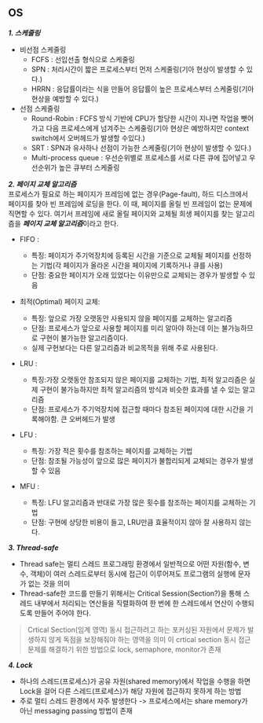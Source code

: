 ## OS
***1. 스케줄링***
 - 비선점 스케줄링
    - FCFS : 선입선출 형식으로 스케줄링
    - SPN : 처리시간이 짧은 프로세스부터 먼저 스케줄링(기아 현상이 발생할 수 있다.)
    - HRRN : 응답률이라는 식을 만들어 응답률이 높은 프로세스부터 스케줄링(기아현상을 예방할 수 있다.)
 - 선점 스케줄링
    - Round-Robin : FCFS 방식 기반에 CPU가 할당한 시간이 지나면 작업을 뺏어가고 다음 프로세스에게 넘겨주는 스케줄링(기아 현상은 예방하지만 context switch에서 오버헤드가 발생할 수있다.)
    - SRT : SPN과 유사하나 선점이 가능한 스케줄링(기아 현상이 발생할 수 있다.)
    - Multi-process queue : 우선순위별로 프로세스를 서로 다른 큐에 집어넣고 우선순위가 높은 큐부터 스케줄링

***2. 페이지 교체 알고리즘***  
프로세스가 필요로 하는 페이지가 프레임에 없는 경우(Page-fault), 하드 디스크에서 페이지를 찾아 빈 프레임에 로딩을 한다. 이 때, 페이지를 올릴 빈 프레임이 없는 문제에 직면할 수 있다. 여기서 프레임에 새로 올릴 페이지와 교체될 희생 페이지를 찾는 알고리즘을 ***페이지 교체 알고리즘***이라고 한다.

- FIFO : 
  - 특징: 페이지가 주기억장치에 등록된 시간을 기준으로 교체될 페이지를 선정하는 기법(각 페이지가 올라온 시간을 페이지에 기록하거나 큐를 사용)  
  - 단점: 중요한 페이지가 오래 있었다는 이유만으로 교체되는 경우가 발생할 수 있음       
        
- 최적(Optimal) 페이지 교체: 
  - 특징: 앞으로 가장 오랫동안 사용되지 않을 페이지를 교체하는 알고리즘
  - 단점: 프로세스가 앞으로 사용할 페이지를 미리 알아야 하는데 이는 불가능하므로 구현이 불가능한 알고리즘이다.
  - 실제 구현보다는 다른 알고리즘과 비교목적을 위해 주로 사용된다.

- LRU : 
  - 특징:가장 오랫동안 참조되지 않은 페이지를 교체하는 기법, 최적 알고리즘은 실제 구현이 불가능하지만 최적 알고리즘의 방식과 비슷한 효과를 낼 수 있는 알고리즘
  - 단점: 프로세스가 주기억장치에 접근할 때마다 참조된 페이지에 대한 시간을 기록해야함. 큰 오버헤드가 발생

- LFU : 
  - 특징: 가장 적은 횟수를 참조하는 페이지를 교체하는 기법
  - 단점: 참조될 가능성이 앞으로 많은 페이지가 불합리되게 교체되는 경우가 발생할 수 있음

- MFU :
  - 특징: LFU 알고리즘과 반대로 가장 많은 횟수를 참조하는 페이지를 교체하는 기법
  - 단점: 구현에 상당한 비용이 들고, LRU만큼 효율적이지 않아 잘 사용하지 않는다.


***3. Thread-safe***
 - Thread safe는 멀티 스레드 프로그래밍 환경에서 일반적으로 어떤 자원(함수, 변수, 객체)이 여러 스레드로부터 동시에 접근이 이루어져도 프로그램의 실행에 문자가 없는 것을 의미
 - Thread-safe한 코드를 만들기 위해서는 Critical Session(Section?)을 통해 스레드 내부에서 처리되는 연산들을 직렬화하여 한 번에 한 스레드에서 연산이 수행되도록 만들어 주어야 한다.

> Crtical Section(임계 영역)
> 동시 접근하려고 하는 포커싱된 자원에서 문제가 발생하지 않게 독점을 보장해줘야 하는 영역을 의미
> 이 crtical section 동시 접근 문제를 해결하기 위한 방법으로 lock, semaphore, monitor가 존재

***4. Lock***
- 하나의 스레드(프로세스)가 공유 자원(shared memory)에서 작업을 수행을 하면 Lock을 걸어 다른 스레드(프로세스)가 해당 자원에 접근하지 못하게 하는 방법
- 주로 멀티 스레드 환경에서 자주 발생한다 -> 프로세스에서는 share memory가 아닌 messaging passing 방법이 존재 
